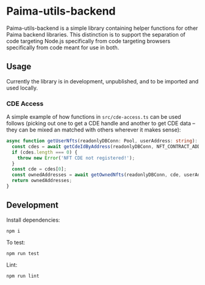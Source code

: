 # Paima-utils-backend

Paima-utils-backend is a simple library containing helper functions for other Paima backend libraries. This distinction is to support the separation of code targeting Node.js specifically from code targeting browsers specifically from code meant for use in both.

## Usage

Currently the library is in development, unpublished, and to be
imported and used locally.

### CDE Access

A simple example of how functions in `src/cde-access.ts` can be used follows (picking out one to get a CDE handle and another to get CDE data &ndash; they can be mixed an matched with others wherever it makes sense):

```ts
async function getUserNfts(readonlyDBConn: Pool, userAddress: string): Promise<string[]> {
  const cdes = await getCdeIdByAddress(readonlyDBConn, NFT_CONTRACT_ADDRESS);
  if (cdes.length === 0) {
    throw new Error('NFT CDE not registered!');
  }
  const cde = cdes[0];
  const ownedAddresses = await getOwnedNfts(readonlyDBConn, cde, userAddress);
  return ownedAddresses;
}
```

## Development

Install dependencies:

```
npm i
```

To test:

```
npm run test
```

Lint:

```
npm run lint
```
